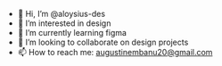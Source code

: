- 👋 Hi, I’m @aloysius-des
- 👀 I’m interested in design
- 🌱 I’m currently learning figma
- 💞️ I’m looking to collaborate on design projects
- 📫 How to reach me: augustinembanu20@gmail.com
